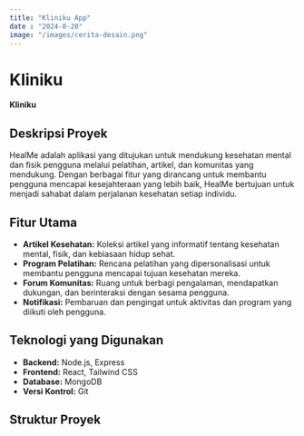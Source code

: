 ```yaml
---
title: "Kliniku App"
date : "2024-8-20"
image: "/images/cerita-desain.png"
---
```

# Kliniku

**Kliniku**

## Deskripsi Proyek
HealMe adalah aplikasi yang ditujukan untuk mendukung kesehatan mental dan fisik pengguna melalui pelatihan, artikel, dan komunitas yang mendukung. Dengan berbagai fitur yang dirancang untuk membantu pengguna mencapai kesejahteraan yang lebih baik, HealMe bertujuan untuk menjadi sahabat dalam perjalanan kesehatan setiap individu.

## Fitur Utama
- **Artikel Kesehatan:** Koleksi artikel yang informatif tentang kesehatan mental, fisik, dan kebiasaan hidup sehat.
- **Program Pelatihan:** Rencana pelatihan yang dipersonalisasi untuk membantu pengguna mencapai tujuan kesehatan mereka.
- **Forum Komunitas:** Ruang untuk berbagi pengalaman, mendapatkan dukungan, dan berinteraksi dengan sesama pengguna.
- **Notifikasi:** Pembaruan dan pengingat untuk aktivitas dan program yang diikuti oleh pengguna.

## Teknologi yang Digunakan
- **Backend:** Node.js, Express
- **Frontend:** React, Tailwind CSS
- **Database:** MongoDB
- **Versi Kontrol:** Git

## Struktur Proyek
